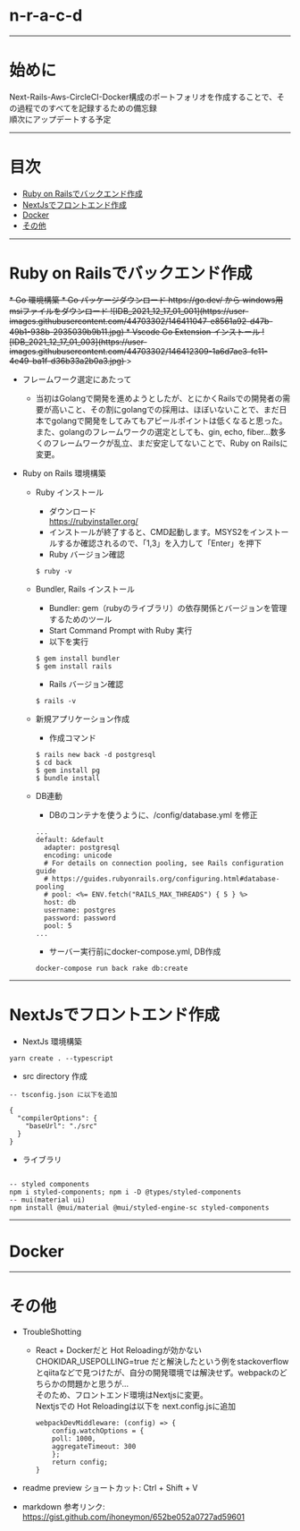 # n-r-a-c-d

---
# 始めに 

Next-Rails-Aws-CircleCI-Docker構成のポートフォリオを作成することで、その過程でのすべてを記録するための備忘録  
順次にアップデートする予定


---

# 目次

- [Ruby on Railsでバックエンド作成](#ruby_on_railsでバックエンド作成)
- [NextJsでフロントエンド作成](#nextjsでフロントエンド作成)
- [Docker](#docker)
- [その他](#その他)

---

# Ruby on Railsでバックエンド作成

<del>
* Go 環境構築
    * Go パッケージダウンロード
        https://go.dev/ から windows用 msiファイルをダウンロード  
        ![IDB_2021_12_17_01_001](https://user-images.githubusercontent.com/44703302/146411047-e8561a92-d47b-49b1-938b-2935039b9b11.jpg)  
    * Vscode Go Extension インストール  
    ![IDB_2021_12_17_01_003](https://user-images.githubusercontent.com/44703302/146412309-1a6d7ae3-fc11-4e49-ba1f-d36b33a2b0a3.jpg)  
</del>
>

* フレームワーク選定にあたって
  - 当初はGolangで開発を進めようとしたが、とにかくRailsでの開発者の需要が高いこと、その割にgolangでの採用は、ほぼいないことで、まだ日本でgolangで開発をしてみてもアピールポイントは低くなると思った。また、golangのフレームワークの選定としても、gin, echo, fiber…数多くのフレームワークが乱立、まだ安定してないことで、Ruby on Railsに変更。

* Ruby on Rails 環境構築  
  - Ruby インストール  
    - ダウンロード  
    https://rubyinstaller.org/  
    - インストールが終了すると、CMD起動します。MSYS2をインストールするか確認されるので、「1,3」を入力して「Enter」を押下  
    - Ruby バージョン確認
    ```
    $ ruby -v
    ```
  - Bundler, Rails インストール  
    - Bundler: gem（rubyのライブラリ）の依存関係とバージョンを管理するためのツール  
    - Start Command Prompt with Ruby 実行  
    - 以下を実行
    ```
    $ gem install bundler
    $ gem install rails
    ```
    - Rails バージョン確認
    ```
    $ rails -v
    ```
  - 新規アプリケーション作成
    - 作成コマンド
    ```
    $ rails new back -d postgresql
    $ cd back
    $ gem install pg
    $ bundle install
    ```

  - DB連動  
    - DBのコンテナを使うように、/config/database.yml を修正
    ```
    ...
    default: &default
      adapter: postgresql
      encoding: unicode
      # For details on connection pooling, see Rails configuration guide
      # https://guides.rubyonrails.org/configuring.html#database-pooling
      # pool: <%= ENV.fetch("RAILS_MAX_THREADS") { 5 } %>
      host: db
      username: postgres
      password: password
      pool: 5
    ...
    ```

    - サーバー実行前にdocker-compose.yml, DB作成
    ```
    docker-compose run back rake db:create
    ```

---

# NextJsでフロントエンド作成

* NextJs 環境構築
```
yarn create . --typescript
```

* src directory 作成
```
-- tsconfig.json に以下を追加

{
  "compilerOptions": {
    "baseUrl": "./src"
  }
}
```

* ライブラリ
```

-- styled components
npm i styled-components; npm i -D @types/styled-components
-- mui(material ui)
npm install @mui/material @mui/styled-engine-sc styled-components
```

---
# Docker

---

# その他

* TroubleShotting
  - React + Dockerだと Hot Reloadingが効かない  
  CHOKIDAR_USEPOLLING=true だと解決したという例をstackoverflowとqiitaなどで見つけたが、自分の開発環境では解決せず。webpackのどちらかの問題かと思うが…  
  そのため、フロントエンド環境はNextjsに変更。  
  Nextjsでの Hot Reloadingは以下を next.config.jsに追加
    ```
    webpackDevMiddleware: (config) => {
        config.watchOptions = {
        poll: 1000,
        aggregateTimeout: 300
        };
        return config;
    }
    ```

* readme preview ショートカット: Ctrl + Shift + V
* markdown 参考リンク: https://gist.github.com/ihoneymon/652be052a0727ad59601

